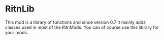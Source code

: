 # RitnLib

This mod is a library of functions and since version 0.7 it mainly adds classes used in most of the RitnMods.
You can of course use this library for your mods.
